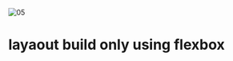 ![05](https://github.com/ElDeepFull/layaout/assets/85937379/b5a2e892-2254-400b-b686-854c5ff2b072)
# layaout build only using flexbox
